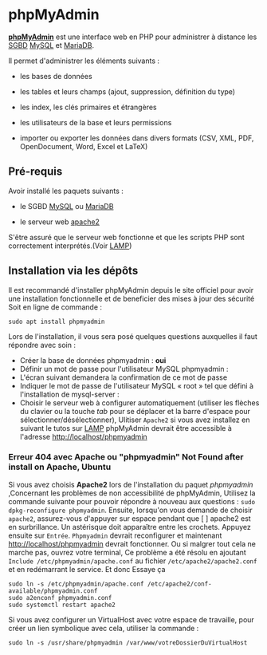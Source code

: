 # phpMyAdmin

**[phpMyAdmin](https://www.phpmyadmin.net)** est une interface web en PHP pour administrer à distance les [SGBD](https://doc.ubuntu-fr.org/sgbd) [MySQL](https://doc.ubuntu-fr.org/mysql) et [MariaDB](https://doc.ubuntu-fr.org/mariadb).

Il permet d'administrer les éléments suivants :

- les bases de données

- les tables et leurs champs (ajout, suppression, définition du type)

- les index, les clés primaires et étrangères

- les utilisateurs de la base et leurs permissions

- importer ou exporter les données dans divers formats (CSV, XML, PDF, OpenDocument, Word, Excel et LaTeX)

## Pré-requis

Avoir installé les paquets suivants :

- le SGBD [MySQL](apt://mysql-server) ou [MariaDB](apt://mariadb-server)

- le serveur web [apache2](apt://apache2)

S'être assuré que le serveur web fonctionne et que les scripts PHP sont correctement interprétés.(Voir [LAMP](./LAMP.md))

## Installation via les dépôts

Il est recommandé d'installer phpMyAdmin depuis le site officiel pour avoir une installation fonctionnelle et de beneficier des mises à jour des sécurité
Soit en ligne de commande :

`sudo apt install phpmyadmin`

Lors de l'installation, il vous sera posé quelques questions auxquelles il faut répondre avec soin :

- Créer la base de données phpmyadmin : **oui**
- Définir un mot de passe pour l'utilisateur MySQL phpmyadmin :
- L'écran suivant demandera la confirmation de ce mot de passe
- Indiquer le mot de passe de l'utilisateur MySQL « root » tel que défini à l'installation de mysql-server :
- Choisir le serveur web à configurer automatiquement (utiliser les flèches du clavier ou la touche _tab_ pour se déplacer et la barre d'espace pour sélectionner/désélectionner), Ulitiser `Apache2` si vous avez installez en suivant le tutos sur [LAMP](LAMP.md)
phpMyAdmin devrait être accessible à l'adresse <http://localhost/phpmyadmin>

### Erreur 404 avec Apache ou "phpmyadmin" Not Found after install on Apache, Ubuntu

Si vous avez choisis **Apache2** lors de l'installation du paquet _phpmyadmin_ ,Concernant les problèmes de non accessibilité de phpMyAdmin, Utilisez la commande suivante pour pouvoir répondre à nouveau aux questions :
`sudo dpkg-reconfigure phpmyadmin`.
Ensuite, lorsqu'on vous demande de choisir `apache2`, assurez-vous d'appuyer sur espace pendant que \[ \] apache2 est en surbrillance. Un astérisque doit apparaître entre les crochets. Appuyez ensuite sur `Entrée`. `Phpmyadmin` devrait reconfigurer et maintenant [http://localhost/phpmyadmin](http://localhost/phpmyadmin) devrait fonctionner.
Ou si malgrer tout cela ne marche pas, ouvrez votre terminal, Ce problème a été résolu en ajoutant `Include /etc/phpmyadmin/apache.conf` au fichier `/etc/apache2/apache2.conf` et en redémarrant le service.
Et donc Essaye ça

```{SHELL}
sudo ln -s /etc/phpmyadmin/apache.conf /etc/apache2/conf-available/phpmyadmin.conf
sudo a2enconf phpmyadmin.conf
sudo systemctl restart apache2
```

Si vous avez configurer un VirtualHost avec votre espace de travaille, pour créer un lien symbolique avec cela, utiliser la commande  :

`sudo ln -s /usr/share/phpmyadmin /var/www/votreDossierDuVirtualHost`
